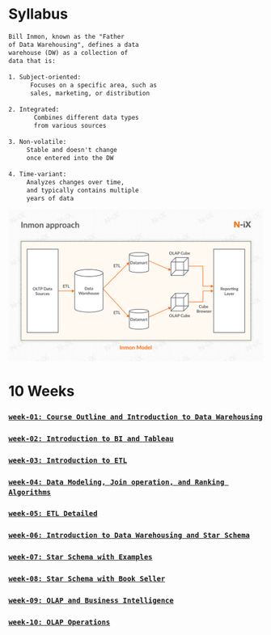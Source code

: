 # Syllabus


	Bill Inmon, known as the "Father 
	of Data Warehousing", defines a data 
	warehouse (DW) as a collection of 
	data that is: 

	1. Subject-oriented: 
          Focuses on a specific area, such as 
          sales, marketing, or distribution 

	2. Integrated: 
	       Combines different data types 
	       from various sources 

	3. Non-volatile: 
         Stable and doesn't change  
         once entered into the DW 

	4. Time-variant: 
         Analyzes changes over time, 
         and typically contains multiple 
         years of data 

![](./README_DW_Inmon_Model.png)

# 10 Weeks

### [`week-01: Course Outline and Introduction to Data Warehousing`](week-01-course-outline-and-intro-to-DW)

### [`week-02: Introduction to BI and Tableau`](week-02-intro-to-BI-and-Tableau)

### [`week-03: Introduction to ETL`](week-03-introduction-to-ETL)

### [`week-04: Data Modeling, Join operation, and Ranking Algorithms`](week-04-modeling-join-ranking-algorithms)

### [`week-05: ETL Detailed`](week-05_ETL_detailed)

### [`week-06: Introduction to Data Warehousing and Star Schema`](week-06-intro-to-Data-Warehousing-and-Star-Schema)

### [`week-07: Star Schema with Examples`](week-07-Star-Schema)

### [`week-08: Star Schema with Book Seller`](week-08_star_schema_with_Book_Seller)

### [`week-09: OLAP and Business Intelligence`](week-09_OLAP_and_Business_Intelligence)

### [`week-10: OLAP Operations`](week-10_OLAP_Operations)

